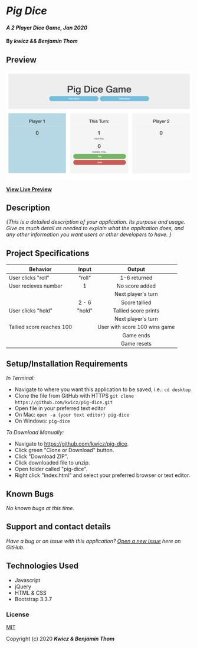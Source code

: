 # _Pig Dice_

#### _A 2 Player Dice Game, Jan 2020_

#### By _**kwicz && Benjamin Thom**_


## Preview

![Landing Page Preview](pig-dice.png)

**[View Live Preview](https://kwicz.github.io/pig-dice/)**

## Description

_{This is a detailed description of your application. Its purpose and usage.  Give as much detail as needed to explain what the application does, and any other information you want users or other developers to have. }_

## Project Specifications

| Behavior | Input | Output |
|---|:---:|:---:|
|User clicks "roll"|"roll"|1-6 returned|
|User recieves number|1|No score added|
|   |   |Next player's turn|
|   |2 - 6|Score tallied|
|User clicks "hold"|"hold"|Tallied score prints|
|   |   |Next player's turn|
|Tallied score reaches 100| |User with score 100 wins game|
|   |   |Game ends|
|   |   |Game resets|


## Setup/Installation Requirements

_In Terminal:_

* Navigate to where you want this application to be saved, i.e.:
```cd desktop```
* Clone the file from GitHub with HTTPS
```git clone https://github.com/kwicz/pig-dice.git```
* Open file in your preferred text editor
* On Mac: ```open -a {your text editor} pig-dice```
* On Windows: ```pig-dice```

_To Download Manually:_

* Navigate to https://github.com/kwicz/pig-dice.
* Click green "Clone or Download" button.
* Click "Download ZIP".
* Click downloaded file to unzip.
* Open folder called "pig-dice".
* Right click "index.html" and select your preferred browser or text editor.

## Known Bugs

_No known bugs at this time._

## Support and contact details

_Have a bug or an issue with this application? [Open a new issue](https://github.com/kwicz/pig-dice/issues) here on GitHub._

## Technologies Used

* Javascript
* jQuery
* HTML & CSS
* Bootstrap 3.3.7

### License

[MIT](https://choosealicense.com/licenses/mit/)

Copyright (c) 2020 **_Kwicz & Benjamin Thom_**